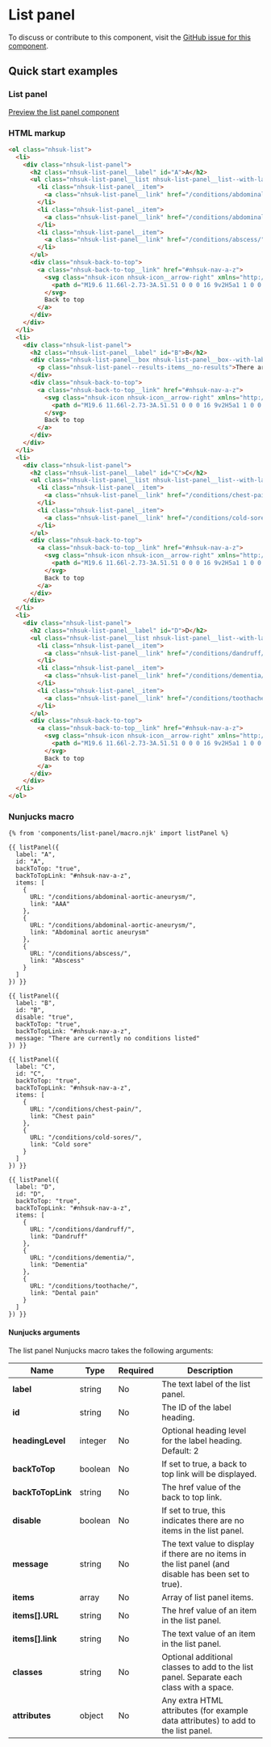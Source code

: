 # List panel

To discuss or contribute to this component, visit the [GitHub issue for this component](https://github.com/nhsuk/nhsuk-frontend/issues/173).

## Quick start examples

### List panel

[Preview the list panel component](https://nhsuk.github.io/nhsuk-frontend/components/list-panel/index.html)

### HTML markup

```html
<ol class="nhsuk-list">
  <li>
    <div class="nhsuk-list-panel">
      <h2 class="nhsuk-list-panel__label" id="A">A</h2>
      <ul class="nhsuk-list-panel__list nhsuk-list-panel__list--with-label ">
        <li class="nhsuk-list-panel__item">
          <a class="nhsuk-list-panel__link" href="/conditions/abdominal-aortic-aneurysm/">AAA</a>
        </li>
        <li class="nhsuk-list-panel__item">
          <a class="nhsuk-list-panel__link" href="/conditions/abdominal-aortic-aneurysm/">Abdominal aortic aneurysm</a>
        </li>
        <li class="nhsuk-list-panel__item">
          <a class="nhsuk-list-panel__link" href="/conditions/abscess/">Abscess</a>
        </li>
      </ul>
      <div class="nhsuk-back-to-top">
        <a class="nhsuk-back-to-top__link" href="#nhsuk-nav-a-z">
          <svg class="nhsuk-icon nhsuk-icon__arrow-right" xmlns="http://www.w3.org/2000/svg" viewBox="0 0 24 24" aria-hidden="true">
            <path d="M19.6 11.66l-2.73-3A.51.51 0 0 0 16 9v2H5a1 1 0 0 0 0 2h11v2a.5.5 0 0 0 .32.46.39.39 0 0 0 .18 0 .52.52 0 0 0 .37-.16l2.73-3a.5.5 0 0 0 0-.64z"></path>
          </svg>
          Back to top
        </a>
      </div>
    </div>
  </li>
  <li>
    <div class="nhsuk-list-panel">
      <h2 class="nhsuk-list-panel__label" id="B">B</h2>
      <div class="nhsuk-list-panel__box nhsuk-list-panel__box--with-label ">
        <p class="nhsuk-list-panel--results-items__no-results">There are currently no conditions listed</p>
      </div>
      <div class="nhsuk-back-to-top">
        <a class="nhsuk-back-to-top__link" href="#nhsuk-nav-a-z">
          <svg class="nhsuk-icon nhsuk-icon__arrow-right" xmlns="http://www.w3.org/2000/svg" viewBox="0 0 24 24" aria-hidden="true">
            <path d="M19.6 11.66l-2.73-3A.51.51 0 0 0 16 9v2H5a1 1 0 0 0 0 2h11v2a.5.5 0 0 0 .32.46.39.39 0 0 0 .18 0 .52.52 0 0 0 .37-.16l2.73-3a.5.5 0 0 0 0-.64z"></path>
          </svg>
          Back to top
        </a>
      </div>
    </div>
  </li>
  <li>
    <div class="nhsuk-list-panel">
      <h2 class="nhsuk-list-panel__label" id="C">C</h2>
      <ul class="nhsuk-list-panel__list nhsuk-list-panel__list--with-label ">
        <li class="nhsuk-list-panel__item">
          <a class="nhsuk-list-panel__link" href="/conditions/chest-pain/">Chest pain</a>
        </li>
        <li class="nhsuk-list-panel__item">
          <a class="nhsuk-list-panel__link" href="/conditions/cold-sores/">Cold sore</a>
        </li>
      </ul>
      <div class="nhsuk-back-to-top">
        <a class="nhsuk-back-to-top__link" href="#nhsuk-nav-a-z">
          <svg class="nhsuk-icon nhsuk-icon__arrow-right" xmlns="http://www.w3.org/2000/svg" viewBox="0 0 24 24" aria-hidden="true">
            <path d="M19.6 11.66l-2.73-3A.51.51 0 0 0 16 9v2H5a1 1 0 0 0 0 2h11v2a.5.5 0 0 0 .32.46.39.39 0 0 0 .18 0 .52.52 0 0 0 .37-.16l2.73-3a.5.5 0 0 0 0-.64z"></path>
          </svg>
          Back to top
        </a>
      </div>
    </div>
  </li>
  <li>
    <div class="nhsuk-list-panel">
      <h2 class="nhsuk-list-panel__label" id="D">D</h2>
      <ul class="nhsuk-list-panel__list nhsuk-list-panel__list--with-label ">
        <li class="nhsuk-list-panel__item">
          <a class="nhsuk-list-panel__link" href="/conditions/dandruff/">Dandruff</a>
        </li>
        <li class="nhsuk-list-panel__item">
          <a class="nhsuk-list-panel__link" href="/conditions/dementia/">Dementia</a>
        </li>
        <li class="nhsuk-list-panel__item">
          <a class="nhsuk-list-panel__link" href="/conditions/toothache/">Dental pain</a>
        </li>
      </ul>
      <div class="nhsuk-back-to-top">
        <a class="nhsuk-back-to-top__link" href="#nhsuk-nav-a-z">
          <svg class="nhsuk-icon nhsuk-icon__arrow-right" xmlns="http://www.w3.org/2000/svg" viewBox="0 0 24 24" aria-hidden="true">
            <path d="M19.6 11.66l-2.73-3A.51.51 0 0 0 16 9v2H5a1 1 0 0 0 0 2h11v2a.5.5 0 0 0 .32.46.39.39 0 0 0 .18 0 .52.52 0 0 0 .37-.16l2.73-3a.5.5 0 0 0 0-.64z"></path>
          </svg>
          Back to top
        </a>
      </div>
    </div>
  </li>
</ol>
```

### Nunjucks macro

```
{% from 'components/list-panel/macro.njk' import listPanel %}

{{ listPanel({
  label: "A",
  id: "A",
  backToTop: "true",
  backToTopLink: "#nhsuk-nav-a-z",
  items: [
    {
      URL: "/conditions/abdominal-aortic-aneurysm/",
      link: "AAA"
    },
    {
      URL: "/conditions/abdominal-aortic-aneurysm/",
      link: "Abdominal aortic aneurysm"
    },
    {
      URL: "/conditions/abscess/",
      link: "Abscess"
    }
  ]
}) }}

{{ listPanel({
  label: "B",
  id: "B",
  disable: "true",
  backToTop: "true",
  backToTopLink: "#nhsuk-nav-a-z",
  message: "There are currently no conditions listed"
}) }}

{{ listPanel({
  label: "C",
  id: "C",
  backToTop: "true",
  backToTopLink: "#nhsuk-nav-a-z",
  items: [
    {
      URL: "/conditions/chest-pain/",
      link: "Chest pain"
    },
    {
      URL: "/conditions/cold-sores/",
      link: "Cold sore"
    }
  ]
}) }}

{{ listPanel({
  label: "D",
  id: "D",
  backToTop: "true",
  backToTopLink: "#nhsuk-nav-a-z",
  items: [
    {
      URL: "/conditions/dandruff/",
      link: "Dandruff"
    },
    {
      URL: "/conditions/dementia/",
      link: "Dementia"
    },
    {
      URL: "/conditions/toothache/",
      link: "Dental pain"
    }
  ]
}) }}
```

#### Nunjucks arguments

The list panel Nunjucks macro takes the following arguments:

| Name                | Type     | Required  | Description  |
| --------------------|----------|-----------|--------------|
| **label**           | string   | No        | The text label of the list panel. |
| **id**              | string   | No        | The ID of the label heading. |
| **headingLevel**    | integer  | No        | Optional heading level for the label heading. Default: 2 |
| **backToTop**       | boolean  | No        | If set to true, a back to top link will be displayed. |
| **backToTopLink**   | string   | No        | The href value of the back to top link. |
| **disable**         | boolean  | No        | If set to true, this indicates there are no items in the list panel. |
| **message**         | string   | No        | The text value to display if there are no items in the list panel (and disable has been set to true). |
| **items**           | array    | No        | Array of list panel items. |
| **items[].URL**     | string   | No        | The href value of an item in the list panel. |
| **items[].link**    | string   | No        | The text value of an item in the list panel. |
| **classes**         | string   | No        | Optional additional classes to add to the list panel. Separate each class with a space. |
| **attributes**      | object   | No        | Any extra HTML attributes (for example data attributes) to add to the list panel. |
